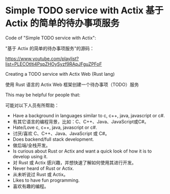 # Simple TODO service with Actix 基于 Actix 的简单的待办事项服务

Code of "Simple TODO service with Actix":

"基于 Actix 的简单的待办事项服务"的源码：

https://www.youtube.com/playlist?list=PLECOtlti4PspZHOySyzf9RApJFguZPFoF

Creating a TODO service with Actix Web (Rust lang)

使用 Rust 语言的 Actix Web 框架创建一个待办事项（TODO）服务

This may be helpful for people that:

可能对以下人员有所帮助：

* Have a background in languages similar to c, c++, java, javascript or c#.
* 有其它语言的编程背景，比如：C、C++、Java、JavaScript或C#。
* Hate/Love c, c++, java, javascript or c#.
* 讨厌/喜欢 C、C++、Java、JavaScript 或 C#。
* Does backend/full stack development.
* 做后端/全栈开发。
* Is curious about Rust or Actix and want a quick look of how it is to develop using it.
* 对 Rust 或 Actix 感兴趣，并想快速了解如何使用其进行开发。
* Never heard of Rust or Actix.
* 从未听说过 Rust 或  Actix。
* Likes to have fun programming.
* 喜欢有趣的编程。